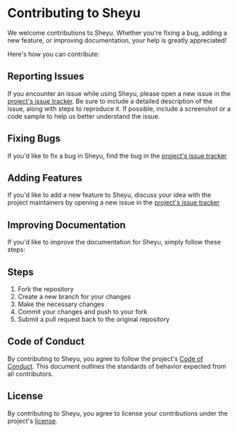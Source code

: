 # Contributing to Sheyu

We welcome contributions to Sheyu. Whether you're fixing a bug, adding a new feature, or improving documentation, your help is greatly appreciated!

Here's how you can contribute:

## Reporting Issues

If you encounter an issue while using Sheyu, please open a new issue in the [project's issue tracker](https://github.com/hxAri/Sheyu/issues). Be sure to include a detailed description of the issue, along with steps to reproduce it. If possible, include a screenshot or a code sample to help us better understand the issue.

## Fixing Bugs

If you'd like to fix a bug in Sheyu, find the bug in the [project's issue tracker](https://github.com/hxAri/Sheyu/issues)

## Adding Features

If you'd like to add a new feature to Sheyu, discuss your idea with the project maintainers by opening a new issue in the [project's issue tracker](https://github.com/hxAri/Sheyu/issues)

## Improving Documentation

If you'd like to improve the documentation for Sheyu, simply follow these steps:

## Steps

1. Fork the repository
2. Create a new branch for your changes
3. Make the necessary changes
4. Commit your changes and push to your fork
5. Submit a pull request back to the original repository

## Code of Conduct

By contributing to Sheyu, you agree to follow the project's [Code of Conduct](https://github.com/hxAri/Sheyu/blob/master/.github/CONDUCT.md). This document outlines the standards of behavior expected from all contributors.

## License

By contributing to Sheyu, you agree to license your contributions under the project's [license](https://github.com/hxAri/Sheyu/blob/master/LICENSE).
